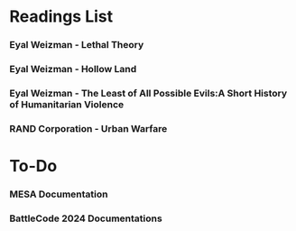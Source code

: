 # Readings List

### Eyal Weizman - Lethal Theory
### Eyal Weizman - Hollow Land
### Eyal Weizman - The Least of All Possible Evils:A Short History of Humanitarian Violence
### RAND Corporation - Urban Warfare


# To-Do
### MESA Documentation
### BattleCode 2024 Documentations
